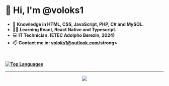 <h1>👋 Hi, I'm @voloks1</h1>

- 📝 <strong>Knowledge in HTML, CSS, JavaScript, PHP, C# and MySQL.</strong>
- 👨‍💻 <strong>Learning React, React Native and Typescript.</strong>
- 💻 <strong>IT Technician. (ETEC Adolpho Berezin, 2024)</strong>
- 📫 <strong>Contact me in: voloks1@outlook.com/strong>
</br>

[![Top Languages](https://github-readme-stats.vercel.app/api/top-langs/?username=voloks1&theme=dark)](https://github.com/voloks1/github-readme-stats)

<hr>
<p align="center">
  <a href="https://skillicons.dev">
    <img src="https://skillicons.dev/icons?i=html,css,js,ts,react,php,cs,mysql&theme=dark" />
  </a>
</p>
